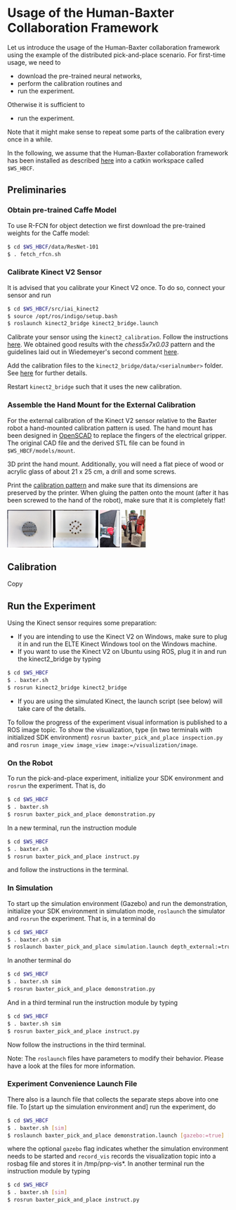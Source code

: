 # Usage of the Human-Baxter Collaboration Framework

Let us introduce the usage of the Human-Baxter collaboration framework using the example of the distributed pick-and-place scenario.
For first-time usage, we need to
- download the pre-trained neural networks,
- perform the calibration routines and
- run the experiment.

Otherwise it is sufficient to 
- run the experiment.

Note that it might make sense to repeat some parts of the calibration every once in a while.


In the following, we assume that the Human-Baxter collaboration framework has been installed as described [here](../install.md) into a catkin workspace called `$WS_HBCF`.  


## Preliminaries


### Obtain pre-trained Caffe Model

To use R-FCN for object detection we first download the pre-trained weights for the Caffe model:
```bash
$ cd $WS_HBCF/data/ResNet-101
$ . fetch_rfcn.sh
```


### Calibrate Kinect V2 Sensor

It is advised that you calibrate your Kinect V2 once.
To do so, connect your sensor and run
```bash
$ cd $WS_HBCF/src/iai_kinect2
$ source /opt/ros/indigo/setup.bash
$ roslaunch kinect2_bridge kinect2_bridge.launch
```

Calibrate your sensor using the `kinect2_calibration`.
Follow the instructions [here](https://github.com/code-iai/iai_kinect2/tree/master/kinect2_calibration).
We obtained good results with the *chess5x7x0.03* pattern and the guidelines laid out in Wiedemeyer's second comment [here](https://github.com/code-iai/iai_kinect2/issues/311).

Add the calibration files to the `kinect2_bridge/data/<serialnumber>` folder.
See [here](https://github.com/code-iai/iai_kinect2/tree/master/kinect2_bridge#first-steps) for further details.

Restart `kinect2_bridge` such that it uses the new calibration.


### Assemble the Hand Mount for the External Calibration
For the external calibration of the Kinect V2 sensor relative to the Baxter robot a hand-mounted calibration pattern is used.
The hand mount has been designed in [OpenSCAD](http://www.openscad.org/) to replace the fingers of the electrical gripper.
The original CAD file and the derived STL file can be found in `$WS_HBCF/models/mount`.

3D print the hand mount.
Additionally, you will need a flat piece of wood or acrylic glass of about 21 x 25 cm, a drill and some screws.

Print the [calibration pattern](http://docs.opencv.org/2.4.13/_downloads/acircles_pattern.png) and make sure that its dimensions are preserved by the printer.
When gluing the patten onto the mount (after it has been screwed to the hand of the robot), make sure that it is completely flat! 

<img src="../models/mount/mount-back.jpg" alt="Image of back side of hand mount" width="100" height="85">
<img src="../models/mount/mount-front.jpg" alt="Image of front side of hand mount" width="103" height="85">
<img src="../models/mount/mounted.jpg" alt="Image of mounted hand mount" width="45" height="85">
<img src="../models/mount/mount-pattern.jpg" alt="Image of hand mount with calibration pattern" width="55" height="85">


## Calibration

Copy 


## Run the Experiment

Using the Kinect sensor requires some preparation:
- If you are intending to use the Kinect V2 on Windows, make sure to plug it in and run the ELTE Kinect Windows tool on the Windows machine.
- If you want to use the Kinect V2 on Ubuntu using ROS, plug it in and run the kinect2_bridge by typing
```bash
$ cd $WS_HBCF
$ . baxter.sh
$ rosrun kinect2_bridge kinect2_bridge
```
- If you are using the simulated Kinect, the launch script (see below) will take care of the details.


To follow the progress of the experiment visual information is published to a ROS image topic.
To show the visualization, type (in two terminals with initialized SDK environment) `rosrun baxter_pick_and_place inspection.py` and `rosrun image_view image_view image:=/visualization/image`.


### On the Robot

To run the pick-and-place experiment, initialize your SDK environment and `rosrun` the experiment.
That is, do
```bash
$ cd $WS_HBCF
$ . baxter.sh
$ rosrun baxter_pick_and_place demonstration.py
```
In a new terminal, run the instruction module
```bash
$ cd $WS_HBCF
$ . baxter.sh
$ rosrun baxter_pick_and_place instruct.py
```
and follow the instructions in the terminal.


### In Simulation

To start up the simulation environment (Gazebo) and run the demonstration, 
initialize your SDK environment in simulation mode, `roslaunch` the simulator
and `rosrun` the experiment.
That is, in a terminal do
```bash
$ cd $WS_HBCF
$ . baxter.sh sim
$ roslaunch baxter_pick_and_place simulation.launch depth_external:=true
```
In another terminal do
```bash
$ cd $WS_HBCF
$ . baxter.sh sim
$ rosrun baxter_pick_and_place demonstration.py
```
And in a third terminal run the instruction module by typing
```bash
$ cd $WS_HBCF
$ . baxter.sh sim
$ rosrun baxter_pick_and_place instruct.py
```
Now follow the instructions in the third terminal.

Note: The `roslaunch` files have parameters to modify their behavior. Please
have a look at the files for more information.


### Experiment Convenience Launch File

There also is a launch file that collects the separate steps above into
one file.
To [start up the simulation environment and] run the experiment, do
```bash
$ cd $WS_HBCF
$ . baxter.sh [sim]
$ roslaunch baxter_pick_and_place demonstration.launch [gazebo:=true] [record_vis:=true]
```
where the optional `gazebo` flag indicates whether the simulation environment needs to be started and `record_vis` records the visualization topic into a rosbag file and stores it in /tmp/pnp-vis*.
In another terminal run the instruction module by typing
```bash
$ cd $WS_HBCF
$ . baxter.sh [sim]
$ rosrun baxter_pick_and_place instruct.py
```
